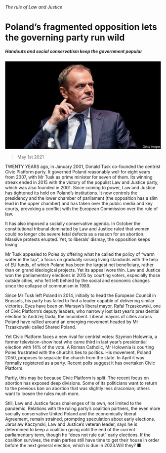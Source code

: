 ###### The rule of Law and Justice

# Poland’s fragmented opposition lets the governing party run wild 

##### Handouts and social conservatism keep the government popular 

![image](images/20210501_eup502.jpg) 

> May 1st 2021 

TWENTY YEARS ago, in January 2001, Donald Tusk co-founded the centrist Civic Platform party. It governed Poland reasonably well for eight years from 2007, with Mr Tusk as prime minister for seven of them. Its winning streak ended in 2015 with the victory of the populist Law and Justice party, which was also founded in 2001. Since coming to power, Law and Justice has tightened its hold on Poland’s institutions. It now controls the presidency and the lower chamber of parliament (the opposition has a slim lead in the upper chamber) and has taken over the public media and key courts, provoking a conflict with the European Commission over the rule of law.

It has also imposed a socially conservative agenda. In October the constitutional tribunal dominated by Law and Justice ruled that women could no longer cite severe fetal defects as a reason for an abortion. Massive protests erupted. Yet, to liberals’ dismay, the opposition keeps losing.


Mr Tusk appealed to Poles by offering what he called the policy of “warm water in the tap”, a focus on gradually raising living standards with the help of EU funds, of which Poland has been the largest net beneficiary, rather than on grand ideological projects. Yet its appeal wore thin. Law and Justice won the parliamentary elections in 2015 by courting voters, especially those outside cities, who felt left behind by the social and economic changes since the collapse of communism in 1989.

Since Mr Tusk left Poland in 2014, initially to head the European Council in Brussels, his party has failed to find a leader capable of delivering similar victories. Eyes have been on Warsaw’s liberal mayor, Rafal Trzaskowski, one of Civic Platform’s deputy leaders, who narrowly lost last year’s presidential election to Andrzej Duda, the incumbent. Liberal mayors of cities across Poland have rallied around an emerging movement headed by Mr Trzaskowski called Shared Poland.

Yet Civic Platform faces a new rival for centrist votes: Szymon Holownia, a former television-show host who came third in last year’s presidential election with 14% of the vote. A Roman Catholic, Mr Holownia is courting Poles frustrated with the church’s ties to politics. His movement, Poland 2050, proposes to separate the church from the state. In April it was formally registered as a party. Recent polls suggest it has overtaken Civic Platform.

Partly, this may be because Civic Platform is split. The recent focus on abortion has exposed deep divisions. Some of its politicians want to return to the previous ban on abortion that was slightly less draconian; others want to loosen the rules much more.

Still, Law and Justice faces challenges of its own, not limited to the pandemic. Relations with the ruling party’s coalition partners, the even more socially conservative United Poland and the economically liberal Agreement, remain strained, prompting speculation about early elections. Jaroslaw Kaczynski, Law and Justice’s veteran leader, says he is determined to keep a coalition going until the end of the current parliamentary term, though he “does not rule out” early elections. If the coalition survives, the main parties still have time to get their house in order before the next general election, which is due in 2023.Will they? ■

